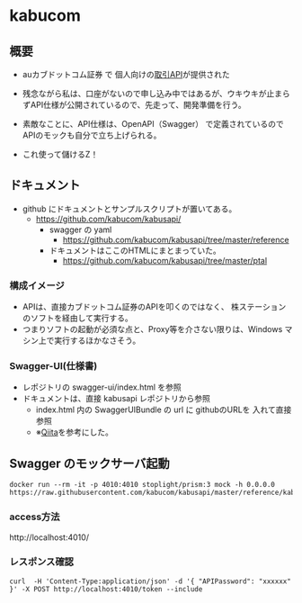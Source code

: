 # kabucom

## 概要
* auカブドットコム証券 で 個人向けの[取引API](https://kabu.com/company/pressrelease/20200819_1.html)が提供された

* 残念ながら私は、口座がないので申し込み中ではあるが、ウキウキが止まらずAPI仕様が公開されているので、先走って、開発準備を行う。

* 素敵なことに、API仕様は、OpenAPI（Swagger） で定義されているので APIのモックも自分で立ち上げられる。

* これ使って儲けるZ！

## ドキュメント

* github にドキュメントとサンプルスクリプトが置いてある。
  - https://github.com/kabucom/kabusapi/
     - swagger の yaml
       - https://github.com/kabucom/kabusapi/tree/master/reference
     - ドキュメントはここのHTMLにまとまっていた。
       - https://github.com/kabucom/kabusapi/tree/master/ptal

### 構成イメージ
   * APIは、直接カブドットコム証券のAPIを叩くのではなく、 株ステーションのソフトを経由して実行する。
   * つまりソフトの起動が必須な点と、Proxy等を介さない限りは、Windows マシン上で実行するほかなさそう。

### Swagger-UI(仕様書)
* レポジトリの swagger-ui/index.html を参照
* ドキュメントは、直接 kabusapi レポジトリから参照
   - index.html 内の SwaggerUIBundle の url に githubのURLを 入れて直接参照
   - ※[Qiita](https://qiita.com/yousan/items/add59d15eae221d5e1b5)を参考にした。

## Swagger のモックサーバ起動

```
docker run --rm -it -p 4010:4010 stoplight/prism:3 mock -h 0.0.0.0 https://raw.githubusercontent.com/kabucom/kabusapi/master/reference/kabu_STATION_API.yaml
```

### access方法
http://localhost:4010/

### レスポンス確認
```
curl  -H 'Content-Type:application/json' -d '{ "APIPassword": "xxxxxx" }' -X POST http://localhost:4010/token --include
```